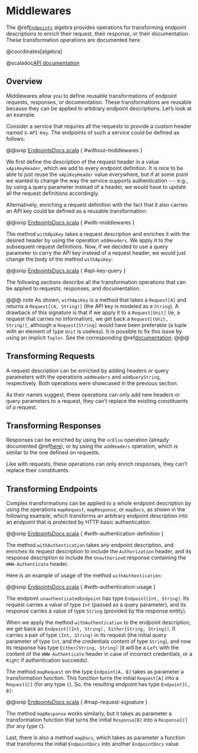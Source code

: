 # Middlewares

The @ref[`Endpoints`](endpoints.md) algebra provides operations for transforming
endpoint descriptions to enrich their request, their response, or their
documentation. These transformation operations are documented here.

@coordinates[algebra]

@scaladoc[API documentation](endpoints4s.algebra.Endpoints)

## Overview

Middlewares allow you to define reusable transformations of endpoint requests,
responses, or documentation. These transformations are reusable because they
can be applied to arbitrary endpoint descriptions. Let’s look at an example.

Consider a service that requires all the requests to provide a custom header
named `X-API-Key`. The endpoints of such a service could be defined as follows:

@@snip [EndpointsDocs.scala](/algebras/algebra/src/test/scala/endpoints4s/algebra/EndpointsDocs.scala) { #without-middlewares }

We first define the description of the request header in a value
`xApiKeyHeader`, which we add to every endpoint definition. It is nice to be
able to just reuse the `xApiKeyHeader` value everywhere, but if at some
point we wanted to change the way the service supports authentication --- e.g.,
by using a query parameter instead of a header, we would have to update all the
request definitions accordingly.

Alternatively, enriching a request definition with the fact that it also carries
an API key could be defined as a reusable transformation:

@@snip [EndpointsDocs.scala](/algebras/algebra/src/test/scala/endpoints4s/algebra/EndpointsDocs.scala) { #with-middlewares }

The method `withApiKey` takes a request description and enriches it with the
desired header by using the operation `addHeaders`. We apply it to the
subsequent request definitions. Now, if we decided to use a query parameter
to carry the API key instead of a request header, we would just change the
body of the method `withApiKey`:

@@snip [EndpointsDocs.scala](/algebras/algebra/src/test/scala/endpoints4s/algebra/EndpointsDocs.scala) { #api-key-query }

The following sections describe all the transformation operations that can be
applied to requests, responses, and documentation.

@@@ note
As shown, `withApiKey` is a method that takes a `Request[A]` and returns a
`Request[(A, String)]` (the API key is modeled as a `String`). A drawback
of this signature is that if we apply it to a `Request[Unit]` (ie, a request
that carries no information), we get back a `Request[(Unit, String)]`,
although a `Request[String]` would have been preferable (a tuple with an
element of type `Unit` is useless). It is possible to fix this issue by
using an implicit `Tupler`. See the corresponding
@ref[documentation](../guides/tupler.md).
@@@

## Transforming Requests

A request description can be enriched by adding headers or query parameters
with the operations `addHeaders` and `addQueryString`, respectively. Both
operations were showcased in the previous section.

As their names suggest, these operations can only add new headers or query
parameters to a request, they can’t replace the existing constituents of a
request.

## Transforming Responses

Responses can be enriched by using the `orElse` operation (already
documented @ref[here](endpoints.md)), or by using the `addHeaders`
operation, which is similar to the one defined on requests.

Like with requests, these operations can only enrich responses, they
can’t replace their constituents.

## Transforming Endpoints

Complex transformations can be applied to a whole endpoint description
by using the operations `mapRequest`, `mapResponse`, or `mapDocs`, as
shown in the following example, which transforms an arbitrary endpoint
description into an endpoint that is protected by HTTP basic
authentication.

@@snip [EndpointsDocs.scala](/algebras/algebra/src/test/scala/endpoints4s/algebra/EndpointsDocs.scala) { #with-authentication-definition }

The method `withAuthentication` takes any endpoint description, and
enriches its request description to include the `Authorization` header,
and its response description to include the `Unauthorized` response
containing the `WWW-Authenticate` header.

Here is an example of usage of the method `withAuthentication`:

@@snip [EndpointsDocs.scala](/algebras/algebra/src/test/scala/endpoints4s/algebra/EndpointsDocs.scala) { #with-authentication-usage }

The endpoint `unauthenticatedEndpoint` has type `Endpoint[Int, String]`.
Its request carries a value of type `Int` (passed as a query parameter),
and its response carries a value of type `String` (provided by the
response entity).

When we apply the method `withAuthentication` to the endpoint description,
we get back an `Endpoint[(Int, String), Either[String, String]]`.
It carries a pair of type `(Int, String)` in its request (the initial
query parameter of type `Int`, and the credentials content of type
`String`), and now its response has type `Either[String, String]` (it will
be a `Left` with the content of the `WWW-Authenticate` header in case of
incorrect credentials, or a `Right` if authentication succeeds).

The method `mapRequest` on the type `Endpoint[A, B]` takes as parameter
a transformation function. This function turns the initial `Request[A]`
into a `Request[C]` (for any type `C`). So, the resulting endpoint has
type `Endpoint[C, B]`:

@@snip [EndpointsDocs.scala](/algebras/algebra/src/main/scala/endpoints4s/algebra/Endpoints.scala) { #map-request-signature }

The method `mapResponse` works similarly, but it takes as parameter a
transformation function that turns the initial `Response[B]` into a
`Response[C]` (for any type `C`).

Last, there is also a method `mapDocs`, which takes as parameter a
function that transforms the initial `EndpointDocs` into another
`EndpointDocs` value.

